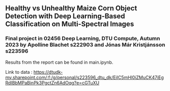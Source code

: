 ## Healthy vs Unhealthy Maize Corn Object Detection with Deep Learning-Based Classification on Multi-Spectral Images
### Final project in 02456 Deep Learning, DTU Compute, Autumn 2023 by Apolline Blachet s222903 and Jónas Már Kristjánsson s223596

Results from the report can be found in main.ipynb.

Link to data : https://dtudk-my.sharepoint.com/:f:/g/personal/s223596_dtu_dk/EiIC5mHl0iZMuCK47iEgRdIBbMPaBinPk3PgctZn6AdOqg?e=cGTuXU
